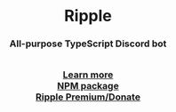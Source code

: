 <h1 align="center">
  <br>
  <a href="https://github.com/AlphaRunic/Ripple" style="border-radius:2%;>
    <img src="https://cdn.discordapp.com/attachments/846604279791616042/1073652214700187728/DALLE_2023-02-10_09.10.21.png" width="480" height="480">
   </a>
  <br>
  Ripple
  <br>
</h1>
<h3 align="center">All-purpose TypeScript Discord bot</p>
<br>
<a href="https://ripple-bot.netlify.app/" align="center">Learn more</a>
<br>
<a href="https://www.npmjs.com/package/ripple-discord-ts" align="center">NPM package</a>
<br>
<a href="https://donatebot.io/checkout/846604279288168468">Ripple Premium/Donate</a>
